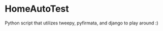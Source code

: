 HomeAutoTest
============

Python script that utilizes tweepy, pyfirmata, and django to play around :)
